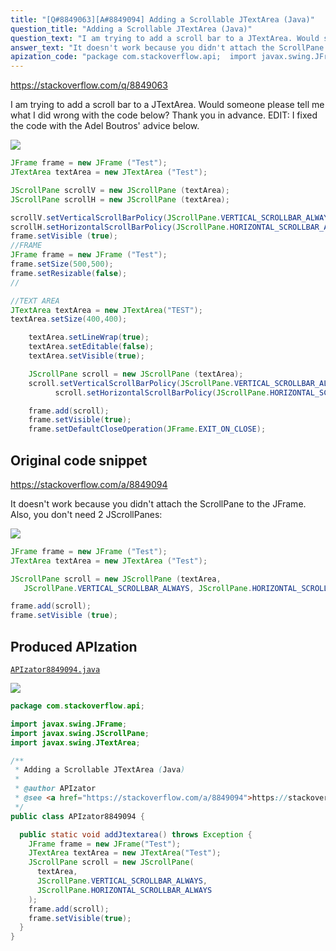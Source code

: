 ```yaml
---
title: "[Q#8849063][A#8849094] Adding a Scrollable JTextArea (Java)"
question_title: "Adding a Scrollable JTextArea (Java)"
question_text: "I am trying to add a scroll bar to a JTextArea. Would someone please tell me what I did wrong with the code below? Thank you in advance. EDIT: I fixed the code with the Adel Boutros' advice below."
answer_text: "It doesn't work because you didn't attach the ScrollPane to the JFrame. Also, you don't need 2 JScrollPanes:"
apization_code: "package com.stackoverflow.api;  import javax.swing.JFrame; import javax.swing.JScrollPane; import javax.swing.JTextArea;  /**  * Adding a Scrollable JTextArea (Java)  *  * @author APIzator  * @see <a href=\"https://stackoverflow.com/a/8849094\">https://stackoverflow.com/a/8849094</a>  */ public class APIzator8849094 {    public static void addJtextarea() throws Exception {     JFrame frame = new JFrame(\"Test\");     JTextArea textArea = new JTextArea(\"Test\");     JScrollPane scroll = new JScrollPane(       textArea,       JScrollPane.VERTICAL_SCROLLBAR_ALWAYS,       JScrollPane.HORIZONTAL_SCROLLBAR_ALWAYS     );     frame.add(scroll);     frame.setVisible(true);   } }"
---
```


https://stackoverflow.com/q/8849063

I am trying to add a scroll bar to a JTextArea. Would someone please tell me what I did wrong with the code below?
Thank you in advance.
EDIT: I fixed the code with the Adel Boutros&#x27; advice below.


<div class="code-logo"><img src="/stackoverflow.png" /></div>

```java
JFrame frame = new JFrame ("Test");
JTextArea textArea = new JTextArea ("Test");

JScrollPane scrollV = new JScrollPane (textArea);
JScrollPane scrollH = new JScrollPane (textArea);

scrollV.setVerticalScrollBarPolicy(JScrollPane.VERTICAL_SCROLLBAR_ALWAYS);
scrollH.setHorizontalScrollBarPolicy(JScrollPane.HORIZONTAL_SCROLLBAR_ALWAYS);
frame.setVisible (true);
//FRAME
JFrame frame = new JFrame ("Test");
frame.setSize(500,500);
frame.setResizable(false);
//

//TEXT AREA
JTextArea textArea = new JTextArea("TEST");
textArea.setSize(400,400);    

    textArea.setLineWrap(true);
    textArea.setEditable(false);
    textArea.setVisible(true);

    JScrollPane scroll = new JScrollPane (textArea);
    scroll.setVerticalScrollBarPolicy(JScrollPane.VERTICAL_SCROLLBAR_ALWAYS);
          scroll.setHorizontalScrollBarPolicy(JScrollPane.HORIZONTAL_SCROLLBAR_ALWAYS);

    frame.add(scroll);
    frame.setVisible(true);
    frame.setDefaultCloseOperation(JFrame.EXIT_ON_CLOSE);
```


## Original code snippet

https://stackoverflow.com/a/8849094

It doesn&#x27;t work because you didn&#x27;t attach the ScrollPane to the JFrame.
Also, you don&#x27;t need 2 JScrollPanes:

<div class="code-logo"><img src="/stackoverflow.png" /></div>

```java
JFrame frame = new JFrame ("Test");
JTextArea textArea = new JTextArea ("Test");

JScrollPane scroll = new JScrollPane (textArea, 
   JScrollPane.VERTICAL_SCROLLBAR_ALWAYS, JScrollPane.HORIZONTAL_SCROLLBAR_ALWAYS);

frame.add(scroll);
frame.setVisible (true);
```

## Produced APIzation

[`APIzator8849094.java`](https://github.com/pasqualesalza/apization/raw/main/data/search/APIzator8849094.java)

<div class="code-logo"><img src="/apizator.png" /></div>

```java
package com.stackoverflow.api;

import javax.swing.JFrame;
import javax.swing.JScrollPane;
import javax.swing.JTextArea;

/**
 * Adding a Scrollable JTextArea (Java)
 *
 * @author APIzator
 * @see <a href="https://stackoverflow.com/a/8849094">https://stackoverflow.com/a/8849094</a>
 */
public class APIzator8849094 {

  public static void addJtextarea() throws Exception {
    JFrame frame = new JFrame("Test");
    JTextArea textArea = new JTextArea("Test");
    JScrollPane scroll = new JScrollPane(
      textArea,
      JScrollPane.VERTICAL_SCROLLBAR_ALWAYS,
      JScrollPane.HORIZONTAL_SCROLLBAR_ALWAYS
    );
    frame.add(scroll);
    frame.setVisible(true);
  }
}

```